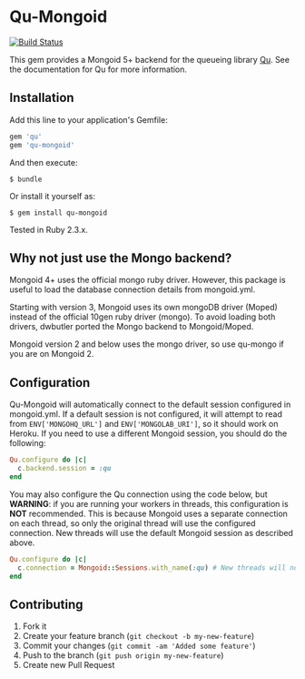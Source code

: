 # Qu-Mongoid
[![Build Status](https://secure.travis-ci.org/dwbutler/qu-mongoid.png)](http://travis-ci.org/dwbutler/qu-mongoid)

This gem provides a Mongoid 5+ backend for the queueing library [Qu](http://github.com/bkeepers/qu). See the documentation for Qu for more information.

## Installation

Add this line to your application's Gemfile:

```ruby
gem 'qu'
gem 'qu-mongoid'
```

And then execute:

    $ bundle

Or install it yourself as:

    $ gem install qu-mongoid

Tested in Ruby 2.3.x.

## Why not just use the Mongo backend?

Mongoid 4+ uses the official mongo ruby driver. However, this package is useful to load the database connection details from mongoid.yml.

Starting with version 3, Mongoid uses its own mongoDB driver (Moped) instead of the official 10gen ruby driver (mongo). To avoid loading both drivers, dwbutler ported the Mongo backend to Mongoid/Moped.

Mongoid version 2 and below uses the mongo driver, so use qu-mongo if you are on Mongoid 2.

## Configuration

Qu-Mongoid will automatically connect to the default session configured in mongoid.yml. If a default session is not configured, it will attempt to read from ```ENV['MONGOHQ_URL']``` and ```ENV['MONGOLAB_URI']```, so it should work on Heroku. If you need to use a different Mongoid session, you should do the following:

```ruby
Qu.configure do |c|
  c.backend.session = :qu
end
```

You may also configure the Qu connection using the code below, but **WARNING**: if you are running your workers in threads, this configuration is **NOT** recommended. This is because Mongoid uses a separate connection on each thread, so only the original thread will use the configured connection. New threads will use the default Mongoid session as described above.

``` ruby
Qu.configure do |c|
  c.connection = Mongoid::Sessions.with_name(:qu) # New threads will not use this configured connection.
end
```

## Contributing

1. Fork it
2. Create your feature branch (`git checkout -b my-new-feature`)
3. Commit your changes (`git commit -am 'Added some feature'`)
4. Push to the branch (`git push origin my-new-feature`)
5. Create new Pull Request
